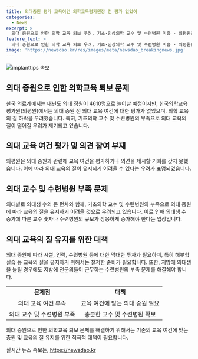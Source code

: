 ```yaml
---
title: 의대증원 평가 교육여건 의학교육평가원장 전 평가 없었어
categories:
  - News
excerpt: >
  의대 증원으로 인한 의학 교육 퇴보 우려, 기초·임상의학 교수 및 수련병원 미흡 - 의평원은 정부의 의대 증원 전 교육 여건 평가가 없다며 의료교육의 질 하락을 우려하고, 의대별로 교수 및 수련병원의 부족을 지적했다. 의대 정원 증가에 따른 시설, 인력, 수련병원 투자의 어려움과 의대생 증가로 인한 교육 질 하락 우려가 제기되고 있다. 지방의 수련병원 부족 문제와 의대 교육에 중요한 해부학 실습의 어려움도 우려되고 있다. 의협은 복지부의 의료시스템 운영을 비판하며 의료 사태를 촉발시킨 현재 상황을 우려하고 있다.
feature_text: >
  의대 증원으로 인한 의학 교육 퇴보 우려, 기초·임상의학 교수 및 수련병원 미흡 - 의평원은 정부의 의대 증원 전 교육 여건 평가가 없다며 의료교육의 질 하락을 우려하고, 의대별로 교수 및 수련병원의 부족을 지적했다. 의대 정원 증가에 따른 시설, 인력, 수련병원 투자의 어려움과 의대생 증가로 인한 교육 질 하락 우려가 제기되고 있다. 지방의 수련병원 부족 문제와 의대 교육에 중요한 해부학 실습의 어려움도 우려되고 있다. 의협은 복지부의 의료시스템 운영을 비판하며 의료 사태를 촉발시킨 현재 상황을 우려하고 있다.
image: 'https://newsdao.kr/res/images/meta/newsdao_breakingnews.jpg'
---
```


<p><img src="https://newsdao.kr/res/images/meta/newsdao_breakingnews.jpg" alt="implanttips 속보" /></p>

<h2 data-ke-size="size26">의대 증원으로 인한 의학교육 퇴보 문제</h2>

<p data-ke-size="size16">한국 의료계에서는 내년도 의대 정원이 4610명으로 늘어날 예정이지만, 한국의학교육평가원(의평원)에서는 의대 증원 전 의대 교육 여건에 대한 평가가 없었으며, 의학 교육의 질 하락을 우려했습니다. 특히, 기초의학 교수 및 수련병원의 부족으로 의대 교육의 질이 떨어질 우려가 제기되고 있습니다.</p>

<h2 data-ke-size="size26">의대 교육 여건 평가 및 의견 참여 부재</h2>

<p data-ke-size="size16">의평원은 의대 증원과 관련해 교육 여건을 평가하거나 의견을 제시할 기회를 갖지 못했습니다. 이에 따라 의대 교육의 질이 유지되기 어려울 수 있다는 우려가 표명되었습니다.</p>

<h2 data-ke-size="size26">의대 교수 및 수련병원 부족 문제</h2>

<p data-ke-size="size16">의대별로 의대생 수의 큰 편차와 함께, 기초의학 교수 및 수련병원의 부족으로 의대 증원에 따라 교육의 질을 유지하기 어려울 것으로 우려되고 있습니다. 이로 인해 의대생 수 증가에 따른 교수 숫자나 수련병원의 규모가 상응하게 증가해야 한다는 입장입니다.</p>

<h2 data-ke-size="size26">의대 교육의 질 유지를 위한 대책</h2>

<p data-ke-size="size16">의대 증원에 따라 시설, 인력, 수련병원 등에 대한 막대한 투자가 필요하며, 특히 해부학 실습 등 교육의 질을 유지하기 위해서는 철저한 준비가 필요합니다. 또한, 지방에 의대생을 늘릴 경우에도 지방에 전문의들이 근무하는 수련병원의 부족 문제를 해결해야 합니다.</p>

<table>
    <tr>
        <td style="text-align: center; height: 17px;"><b>문제점</b></td>
        <td style="text-align: center; height: 17px;"><b>대책</b></td>
    </tr>
    <tr>
        <td style="text-align: center; height: 17px;">의대 교육 여건 부족</td>
        <td style="text-align: center; height: 17px;">교육 여건에 맞는 의대 증원 필요</td>
    </tr>
    <tr>
        <td style="text-align: center; height: 17px;">의대 교수 및 수련병원 부족</td>
        <td style="text-align: center; height: 17px;">충분한 교수 및 수련병원 확보</td>
    </tr>
</table>

<p data-ke-size="size16">의대 증원으로 인한 의학교육 퇴보 문제를 해결하기 위해서는 기존의 교육 여건에 맞는 증원 및 교육의 질 유지를 위한 적극적 대책이 필요합니다.</p>
실시간 뉴스 속보는, <a href="https://newsdao.kr" rel="dofollow">https://newsdao.kr</a>


